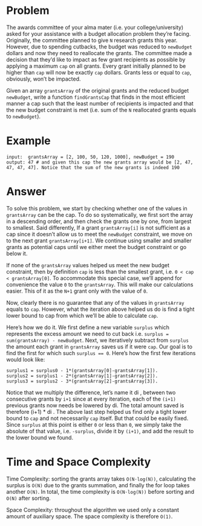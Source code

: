 # Problem

The awards committee of your alma mater (i.e. your college/university) asked for your assistance with a budget allocation problem they’re facing. Originally, the committee planned to give `N` research grants this year. However, due to spending cutbacks, the budget was reduced to `newBudget` dollars and now they need to reallocate the grants. The committee made a decision that they’d like to impact as few grant recipients as possible by applying a maximum `cap` on all grants. Every grant initially planned to be higher than `cap` will now be exactly `cap` dollars. Grants less or equal to `cap`, obviously, won’t be impacted.

Given an array `grantsArray` of the original grants and the reduced budget `newBudget`, write a function `findGrantsCap` that finds in the most efficient manner a cap such that the least number of recipients is impacted and that the new budget constraint is met (i.e. sum of the `N` reallocated grants equals to `newBudget`).

# Example

```
input:  grantsArray = [2, 100, 50, 120, 1000], newBudget = 190
output: 47 # and given this cap the new grants array would be [2, 47, 47, 47, 47]. Notice that the sum of the new grants is indeed 190
```
# Answer

To solve this problem, we start by checking whether one of the values in `grantsArray` can be the cap. To do so systematically, we first sort the array in a descending order, and then check the grants one by one, from largest to smallest. Said differently, If a grant `grantsArray[i]` is not sufficient as a cap since it doesn’t allow us to meet the `newBudget` constraint, we move on to the next grant `grantsArray[i+1]`. We continue using smaller and smaller grants as potential caps until we either meet the budget constraint or go below it.

If none of the `grantsArray` values helped us meet the new budget constraint, then by definition `cap` is less than the smallest grant, i.e. `0 < cap < grantsArray[0]`. To accommodate this special case, we’ll append for convenience the value `0` to the `grantsArray`. This will make our calculations easier. This of it as the `N+1` grant only with the value of `0`.

Now, clearly there is no guarantee that any of the values in `grantsArray` equals to `cap`. However, what the iteration above helped us do is find a tight lower bound to cap from which we’ll be able to calculate `cap`.

Here’s how we do it. We first define a new variable `surplus` which represents the excess amount we need to cut back i.e. `surplus = sum(grantsArray) - newBudget`. Next, we iteratively subtract from `surplus` the amount each grant in `grantsArray` saves us if it were `cap`. Our goal is to find the first for which such `surplus == 0`. Here’s how the first few iterations would look like:

```
surplus1 = surplus0 - 1*(grantsArray[0]-grantsArray[1]).
surplus2 = surplus1 - 2*(grantsArray[1]-grantsArray[2]).
surplus3 = surplus2 - 3*(grantsArray[2]-grantsArray[3]).
```

Notice that we multiply the difference, let’s name it di , between two consecutive grants by `i+1` since at every iteration, each of the `(i+1)` previous grants now needs be lowered by di. The total amount saved is therefore (i+1) * di . The above last step helped us find only a tight lower bound to `cap` and not necessarily `cap` itself. But that could be easily fixed. Since `surplus` at this point is either `0` or less than `0`, we simply take the absolute of that value, i.e. `-surplus`, divide it by `(i+1)`, and add the result to the lower bound we found.

# Time and Space Complexity

Time Complexity: sorting the grants array takes `O(N⋅log(N))`, calculating the surplus is `O(N)` due to the grants summation, and finally the for loop takes another `O(N)`. In total, the time complexity is `O(N⋅log(N))` before sorting and `O(N)` after sorting.

Space Complexity: throughout the algorithm we used only a constant amount of auxiliary space. The space complexity is therefore `O(1)`.

